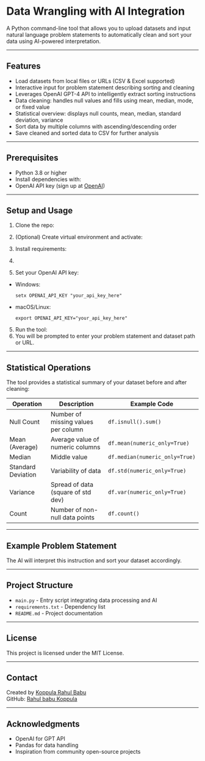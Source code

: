 # Data Wrangling with AI Integration

A Python command-line tool that allows you to upload datasets and input natural language problem statements to automatically clean and sort your data using AI-powered interpretation.

---

## Features

- Load datasets from local files or URLs (CSV & Excel supported)
- Interactive input for problem statement describing sorting and cleaning
- Leverages OpenAI GPT-4 API to intelligently extract sorting instructions
- Data cleaning: handles null values and fills using mean, median, mode, or fixed value
- Statistical overview: displays null counts, mean, median, standard deviation, variance
- Sort data by multiple columns with ascending/descending order
- Save cleaned and sorted data to CSV for further analysis

---

## Prerequisites

- Python 3.8 or higher
- Install dependencies with:  
- OpenAI API key (sign up at [OpenAI](https://platform.openai.com/account/api-keys))

---

## Setup and Usage

1. Clone the repo:  

2. (Optional) Create virtual environment and activate:  

3. Install requirements:
4. 
4. Set your OpenAI API key:  
- Windows:  
  ```
  setx OPENAI_API_KEY "your_api_key_here"
  ```
- macOS/Linux:  
  ```
  export OPENAI_API_KEY="your_api_key_here"
  ```

5. Run the tool:
6. You will be prompted to enter your problem statement and dataset path or URL.

---

## Statistical Operations

The tool provides a statistical summary of your dataset before and after cleaning:

| Operation           | Description                                   | Example Code                              |
|---------------------|-----------------------------------------------|-------------------------------------------|
| Null Count          | Number of missing values per column           | `df.isnull().sum()`                      |
| Mean (Average)      | Average value of numeric columns               | `df.mean(numeric_only=True)`              |
| Median              | Middle value                                   | `df.median(numeric_only=True)`            |
| Standard Deviation   | Variability of data                            | `df.std(numeric_only=True)`                |
| Variance            | Spread of data (square of std dev)             | `df.var(numeric_only=True)`                |
| Count               | Number of non-null data points                    | `df.count()`                             |

---

## Example Problem Statement

The AI will interpret this instruction and sort your dataset accordingly.

---

## Project Structure

- `main.py` - Entry script integrating data processing and AI
- `requirements.txt` - Dependency list
- `README.md` - Project documentation

---

## License

This project is licensed under the MIT License.

---

## Contact

Created by [Koppula Rahul Babu](rahulrkgs34@gmail.com)  
GitHub: [Rahul babu Koppula]([https://github.com/RAHUL-KOPPULA]) 

---

## Acknowledgments

- OpenAI for GPT API
- Pandas for data handling
- Inspiration from community open-source projects

